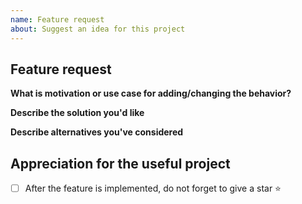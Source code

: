 ```yaml
---
name: Feature request
about: Suggest an idea for this project
---
```


<!-- If you delete this template this issue is very likely to be closed. -->

## Feature request

**What is motivation or use case for adding/changing the behavior?**
<!-- A clear and concise description of what the problem is. Ex. I'm always frustrated when [...] -->

**Describe the solution you'd like**
<!-- A clear and concise description of what you want to happen. -->

**Describe alternatives you've considered**
<!-- A clear and concise description of any alternative solutions or features you've considered. -->

## Appreciation for the useful project

- [ ] After the feature is implemented, do not forget to give a star ⭐
